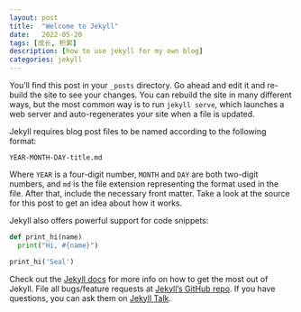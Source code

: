 ```yaml
---
layout: post
title:  "Welcome to Jekyll"
date:   2022-05-20
tags: [成长, 积累]
description: [how to use jekyll for my own blog]
categories: jekyll
---
```

You’ll find this post in your `_posts` directory. Go ahead and edit it and re-build the site to see your changes. You can rebuild the site in many different ways, but the most common way is to run `jekyll serve`, which launches a web server and auto-regenerates your site when a file is updated.

Jekyll requires blog post files to be named according to the following format:

`YEAR-MONTH-DAY-title.md`

Where `YEAR` is a four-digit number, `MONTH` and `DAY` are both two-digit numbers, and `md` is the file extension representing the format used in the file. After that, include the necessary front matter. Take a look at the source for this post to get an idea about how it works.



Jekyll also offers powerful support for code snippets:

```python
def print_hi(name)
  print("Hi, #{name}")

print_hi('Seal')
```



Check out the [Jekyll docs][jekyll-docs] for more info on how to get the most out of Jekyll. File all bugs/feature requests at [Jekyll’s GitHub repo][jekyll-gh]. If you have questions, you can ask them on [Jekyll Talk][jekyll-talk].

[jekyll-docs]: https://jekyllrb.com/docs/home
[jekyll-gh]:   https://github.com/jekyll/jekyll
[jekyll-talk]: https://talk.jekyllrb.com/
